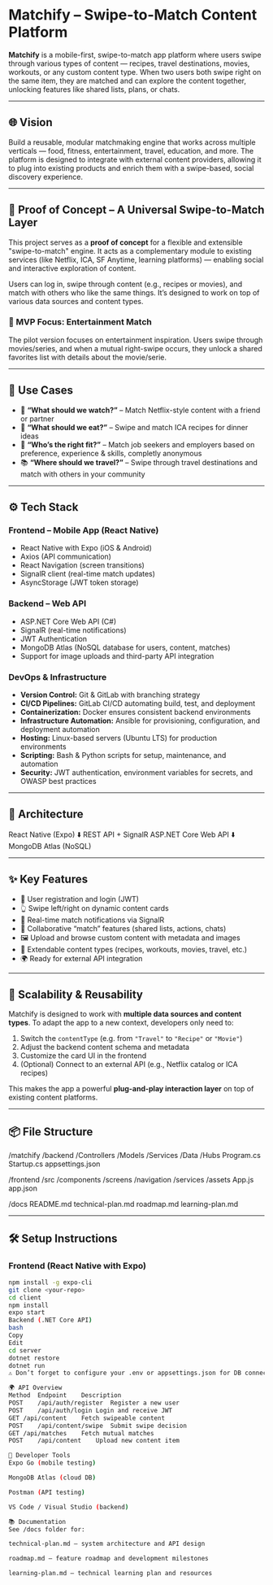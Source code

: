 # Matchify – Swipe-to-Match Content Platform

**Matchify** is a mobile-first, swipe-to-match app platform where users swipe through various types of content — recipes, travel destinations, movies, workouts, or any custom content type. When two users both swipe right on the same item, they are matched and can explore the content together, unlocking features like shared lists, plans, or chats.

---

## 🌐 Vision

Build a reusable, modular matchmaking engine that works across multiple verticals — food, fitness, entertainment, travel, education, and more. The platform is designed to integrate with external content providers, allowing it to plug into existing products and enrich them with a swipe-based, social discovery experience.

---

## 🚀 Proof of Concept – A Universal Swipe-to-Match Layer

This project serves as a **proof of concept** for a flexible and extensible "swipe-to-match" engine. It acts as a complementary module to existing services (like Netflix, ICA, SF Anytime, learning platforms) — enabling social and interactive exploration of content.

Users can log in, swipe through content (e.g., recipes or movies), and match with others who like the same things. It’s designed to work on top of various data sources and content types.

### 🎯 MVP Focus: Entertainment Match

The pilot version focuses on entertainment inspiration. Users swipe through movies/series, and when a mutual right-swipe occurs, they unlock a shared favorites list with details about the movie/serie.

---

## 🧠 Use Cases

- 🍿 **“What should we watch?”** – Match Netflix-style content with a friend or partner
- 🥘 **“What should we eat?”** – Swipe and match ICA recipes for dinner ideas
- 💼 **“Who’s the right fit?”** – Match job seekers and employers based on preference, experience & skills, completly anonymous
- 📚 **“Where should we travel?”** – Swipe through travel destinations and match with others in your community

---

## ⚙️ Tech Stack

### Frontend – Mobile App (React Native)

- React Native with Expo (iOS & Android)
- Axios (API communication)
- React Navigation (screen transitions)
- SignalR client (real-time match updates)
- AsyncStorage (JWT token storage)

### Backend – Web API

- ASP.NET Core Web API (C#)
- SignalR (real-time notifications)
- JWT Authentication
- MongoDB Atlas (NoSQL database for users, content, matches)
- Support for image uploads and third-party API integration

### DevOps & Infrastructure

- **Version Control:** Git & GitLab with branching strategy  
- **CI/CD Pipelines:** GitLab CI/CD automating build, test, and deployment  
- **Containerization:** Docker ensures consistent backend environments  
- **Infrastructure Automation:** Ansible for provisioning, configuration, and deployment automation  
- **Hosting:** Linux-based servers (Ubuntu LTS) for production environments  
- **Scripting:** Bash & Python scripts for setup, maintenance, and automation  
- **Security:** JWT authentication, environment variables for secrets, and OWASP best practices 
---

## 🧱 Architecture

React Native (Expo)
⬇️ REST API + SignalR
ASP.NET Core Web API
⬇️
MongoDB Atlas (NoSQL)

---

## ✨ Key Features

- 🔐 User registration and login (JWT)
- 👆 Swipe left/right on dynamic content cards
- 🔔 Real-time match notifications via SignalR
- 🤝 Collaborative “match” features (shared lists, actions, chats)
- 🖼️ Upload and browse custom content with metadata and images
- 🔌 Extendable content types (recipes, workouts, movies, travel, etc.)
- 🌍 Ready for external API integration

---

## 🌱 Scalability & Reusability

Matchify is designed to work with **multiple data sources and content types**. To adapt the app to a new context, developers only need to:

1. Switch the `contentType` (e.g. from `"Travel"` to `"Recipe"` or `"Movie"`)
2. Adjust the backend content schema and metadata
3. Customize the card UI in the frontend
4. (Optional) Connect to an external API (e.g., Netflix catalog or ICA recipes)

This makes the app a powerful **plug-and-play interaction layer** on top of existing content platforms.

---

## 📦 File Structure

/matchify
/backend
/Controllers
/Models
/Services
/Data
/Hubs
Program.cs
Startup.cs
appsettings.json

/frontend
/src
/components
/screens
/navigation
/services
/assets
App.js
app.json

/docs
README.md
technical-plan.md
roadmap.md
learning-plan.md


---

## 🛠️ Setup Instructions

### Frontend (React Native with Expo)
```bash
npm install -g expo-cli
git clone <your-repo>
cd client
npm install
expo start
Backend (.NET Core API)
bash
Copy
Edit
cd server
dotnet restore
dotnet run
⚠️ Don’t forget to configure your .env or appsettings.json for DB connection strings and JWT secrets.

🌍 API Overview
Method	Endpoint	Description
POST	/api/auth/register	Register a new user
POST	/api/auth/login	Login and receive JWT
GET	/api/content	Fetch swipeable content
POST	/api/content/swipe	Submit swipe decision
GET	/api/matches	Fetch mutual matches
POST	/api/content	Upload new content item

🧪 Developer Tools
Expo Go (mobile testing)

MongoDB Atlas (cloud DB)

Postman (API testing)

VS Code / Visual Studio (backend)

📚 Documentation
See /docs folder for:

technical-plan.md – system architecture and API design

roadmap.md – feature roadmap and development milestones

learning-plan.md – technical learning plan and resources
